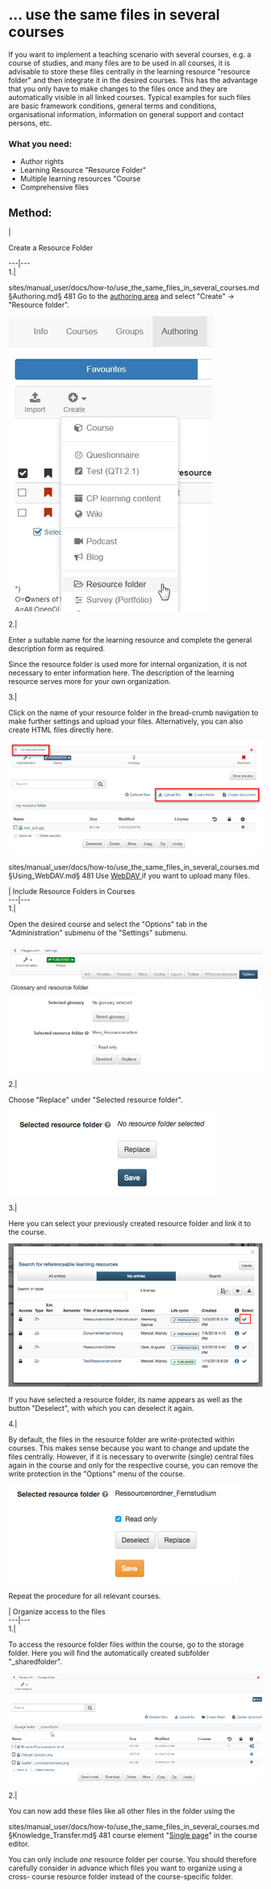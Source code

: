 # ... use the same files in several courses

If you want to implement a teaching scenario with several courses, e.g. a
course of studies, and many files are to be used in all courses, it is
advisable to store these files centrally in the learning resource "resource
folder" and then integrate it in the desired courses. This has the advantage
that you only have to make changes to the files once and they are
automatically visible in all linked courses. Typical examples for such files
are basic framework conditions, general terms and conditions, organisational
information, information on general support and contact persons, etc.

### What you need:

  * Author rights
  * Learning Resource "Resource Folder"
  * Multiple learning resources "Course
  * Comprehensive files

## Method:

  
|

Create a Resource Folder  
  
---|---  
1.|


sites/manual_user/docs/how-to/use_the_same_files_in_several_courses.md §Authoring.md§ 481
Go to the [authoring area](Authoring.html) and select "Create" -> "Resource
folder".

![](assets/resourcefolder_create.jpg)  
  
2.|

Enter a suitable name for the learning resource and complete the general
description form as required.

Since the resource folder is used more for internal organization, it is not
necessary to enter information here. The description of the learning resource
serves more for your own organization.  
  
3.|

Click on the name of your resource folder in the bread-crumb navigation to
make further settings and upload your files. Alternatively, you can also
create HTML files directly here.

![](assets/Ressourcenordner.png)


sites/manual_user/docs/how-to/use_the_same_files_in_several_courses.md §Using_WebDAV.md§ 481
Use [WebDAV ](../supported_tech/Using_WebDAV.md)if you want to upload many files.  
  
  

  

  
| Include Resource Folders in Courses  
---|---  
1.|

Open the desired course and select the "Options" tab in the "Administration"
submenu of the "Settings" submenu.

![](assets/resource_folder_options.png)  
  
2.|

Choose "Replace" under "Selected resource folder".

![](assets/Resource_folder_replace_EN.png)  
  
3.|

Here you can select your previously created resource folder and link it to the
course.

![](assets/Choose_resource_folder_EN.png)

If you have selected a resource folder, its name appears as well as the button
"Deselect", with which you can deselect it again.  
  
4.|

By default, the files in the resource folder are write-protected within
courses. This makes sense because you want to change and update the files
centrally. However, if it is necessary to overwrite (single) central files
again in the course and only for the respective course, you can remove the
write protection in the "Options" menu of the course.

![](assets/Reseoruce_folder_read_only_EN.png)  
  
  

Repeat the procedure for all relevant courses.

  
| Organize access to the files  
---|---  
1.|

To access the resource folder files within the course, go to the storage
folder. Here you will find the automatically created subfolder
"_sharedfolder".

![](assets/13_sharedfolder.png)  
  
2.|

You can now add these files like all other files in the folder using the

sites/manual_user/docs/how-to/use_the_same_files_in_several_courses.md §Knowledge_Transfer.md§ 481
course element "[Single page](../course_elements/Knowledge_Transfer.md)" in the course editor.  
  
You can only include _one_ resource folder per course. You should therefore
carefully consider in advance which files you want to organize using a cross-
course resource folder instead of the course-specific folder.

